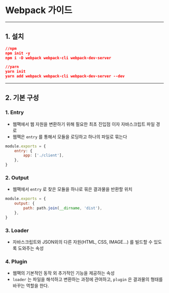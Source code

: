 # Webpack 가이드

---

## 1. 설치

```json
//npm
npm init -y
npm i -D webpack webpack-cli webpack-dev-server

//yarn
yarn init
yarn add webpack webpack-cli webpack-dev-server --dev
```

---

## 2. 기본 구성

### 1. Entry

- 웹팩에서 웹 자원을 변환하기 위해 필요한 최초 진입점 이자 자바스크립트 파일 경로
- 웹팩은 `entry` 를 통해서 모듈을 로딩하고 하나의 파일로 묶는다

```js
module.exports = {
    entry: {
        app: ['./client'],
    },
}
```

### 2. Output

- 웹팩에서 `entry` 로 찾은 모듈을 하나로 묶은 결과물을 반환할 위치

```js
module.exports = {
    output: {
        path: path.join(__dirname, 'dist'),
    },
}
```

### 3. Loader

- 자바스크립트와 JSON외의 다른 자원(HTML, CSS, IMAGE...) 를 빌드할 수 있도록 도와주는 속성

### 4. Plugin

- 웹팩의 기본적인 동작 외 추가적인 기능을 제공하는 속성
- `loader` 는 파일을 해석하고 변환하는 과정에 관여하고, `plugin` 은 결과물의 형태를 바꾸는 역할을 한다.
